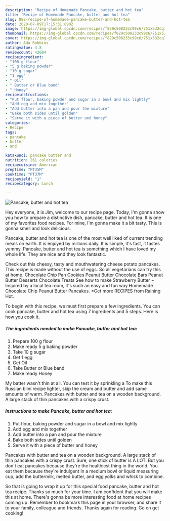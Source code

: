 ```yaml
---
description: "Recipe of Homemade Pancake, butter and hot tea"
title: "Recipe of Homemade Pancake, butter and hot tea"
slug: 882-recipe-of-homemade-pancake-butter-and-hot-tea
date: 2020-07-09T17:15:31.890Z
image: https://img-global.cpcdn.com/recipes/f829c508233c99c6/751x532cq70/pancake-butter-and-hot-tea-recipe-main-photo.jpg
thumbnail: https://img-global.cpcdn.com/recipes/f829c508233c99c6/751x532cq70/pancake-butter-and-hot-tea-recipe-main-photo.jpg
cover: https://img-global.cpcdn.com/recipes/f829c508233c99c6/751x532cq70/pancake-butter-and-hot-tea-recipe-main-photo.jpg
author: Ada Robbins
ratingvalue: 4.8
reviewcount: 42684
recipeingredient:
- "100 g flour"
- "5 g baking powder"
- "10 g sugar"
- "1 egg"
- " Oil"
- " Butter or Blue band"
- " Honey"
recipeinstructions:
- "Put flour, baking powder and sugar in a bowl and mix lightly"
- "Add egg and mix together"
- "Add butter into a pan and pour the mixture"
- "Bake both sides until golden"
- "Serve it with a piece of butter and honey"
categories:
- Recipe
tags:
- pancake
- butter
- and

katakunci: pancake butter and 
nutrition: 261 calories
recipecuisine: American
preptime: "PT35M"
cooktime: "PT37M"
recipeyield: "1"
recipecategory: Lunch

---
```



![Pancake, butter and hot tea](https://img-global.cpcdn.com/recipes/f829c508233c99c6/751x532cq70/pancake-butter-and-hot-tea-recipe-main-photo.jpg)

Hey everyone, it is Jim, welcome to our recipe page. Today, I'm gonna show you how to prepare a distinctive dish, pancake, butter and hot tea. It is one of my favorites food recipes. For mine, I'm gonna make it a bit tasty. This is gonna smell and look delicious.

Pancake, butter and hot tea is one of the most well liked of current trending meals on earth. It is enjoyed by millions daily. It is simple, it's fast, it tastes yummy. Pancake, butter and hot tea is something which I have loved my whole life. They are nice and they look fantastic.

Check out this cheesy, tasty and mouthwatering cheese potato pancakes. This recipe is made without the use of eggs. So all vegetarians can try this at home. Chocolate Chip Pan Cookies Peanut Butter Chocolate Bars Peanut Butter Desserts Chocolate Treats See how to make Strawberry Butter ~ Inspired by a local tea room, it&#39;s such an easy and fun way Homemade Chocolate Chip Peanut Butter Pancakes. *Get more RECIPES from Raining Hot.


To begin with this recipe, we must first prepare a few ingredients. You can cook pancake, butter and hot tea using 7 ingredients and 5 steps. Here is how you cook it.

<!--inarticleads1-->

##### The ingredients needed to make Pancake, butter and hot tea:

1. Prepare 100 g flour
1. Make ready 5 g baking powder
1. Take 10 g sugar
1. Get 1 egg
1. Get  Oil
1. Take  Butter or Blue band
1. Make ready  Honey


My batter wasn&#39;t thin at all. You can test it by sprinkling a To make this Russian blini recipe lighter, skip the cream and butter and add same amounts of warm. Pancakes with butter and tea on a wooden background. A large stack of thin pancakes with a crispy crust. 

<!--inarticleads2-->

##### Instructions to make Pancake, butter and hot tea:

1. Put flour, baking powder and sugar in a bowl and mix lightly
1. Add egg and mix together
1. Add butter into a pan and pour the mixture
1. Bake both sides until golden
1. Serve it with a piece of butter and honey


Pancakes with butter and tea on a wooden background. A large stack of thin pancakes with a crispy crust. Sure, one stick of butter is A LOT. But you don&#39;t eat pancakes because they&#39;re the healthiest thing in the world. You eat them because they&#39;re indulgent In a medium bowl or liquid measuring cup, add the buttermilk, melted butter, and egg yolks and whisk to combine. 

So that is going to wrap it up for this special food pancake, butter and hot tea recipe. Thanks so much for your time. I am confident that you will make this at home. There's gonna be more interesting food at home recipes coming up. Remember to bookmark this page in your browser, and share it to your family, colleague and friends. Thanks again for reading. Go on get cooking!
